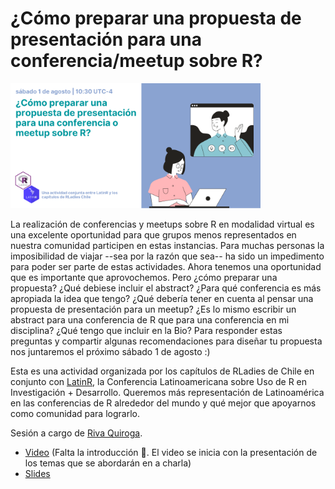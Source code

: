 # ¿Cómo preparar una propuesta de presentación para una conferencia/meetup sobre R? 

<img src="rladies-chile-presentaciones.png" width="400"/>

La realización de conferencias y meetups sobre R en modalidad virtual es una excelente oportunidad para que grupos menos representados en nuestra comunidad participen en estas instancias. Para muchas personas la imposibilidad de viajar --sea por la razón que sea-- ha sido un impedimento para poder ser parte de estas actividades. Ahora tenemos una oportunidad que es importante que aprovochemos. Pero ¿cómo preparar una propuesta? ¿Qué debiese incluir el abstract? ¿Para qué conferencia es más apropiada la idea que tengo? ¿Qué debería tener en cuenta al pensar una propuesta de presentación para un meetup? ¿Es lo mismo escribir un abstract para una conferencia de R que para una conferencia en mi disciplina? ¿Qué tengo que incluir en la Bio? Para responder estas preguntas y compartir algunas recomendaciones para diseñar tu propuesta nos juntaremos el próximo sábado 1 de agosto :)

Esta es una actividad organizada por los capítulos de RLadies de Chile en conjunto con [LatinR](https://latin-r.com/), la Conferencia Latinoamericana sobre Uso de R en Investigación + Desarrollo. Queremos más representación de Latinoamérica en las conferencias de R alrededor del mundo y qué mejor que apoyarnos como comunidad para lograrlo. 

Sesión a cargo de [Riva Quiroga](https://twitter.com/rivaquiroga). 

* [Video](https://vimeo.com/443843162) (Falta la introducción :grimacing:. El video se inicia con la presentación de los temas que se abordarán en a charla)
* [Slides](https://docs.google.com/presentation/d/e/2PACX-1vTFOsUWfSUU5zpy9nqP8ddmaeEvmwCrv7f8f0uts2Cad_yhc_WQvax8ArECmEQiIfNQNJoRwVrbJwOf/pub?start=false&loop=false)
